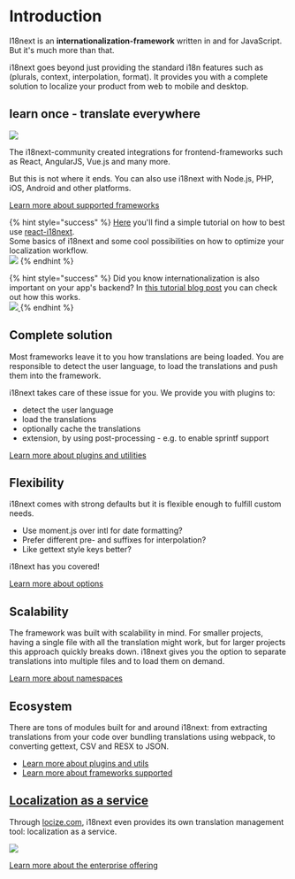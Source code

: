 # Introduction

I18next is an **internationalization-framework** written in and for JavaScript. But it's much more than that.

i18next goes beyond just providing the standard i18n features such as \(plurals, context, interpolation, format\). It provides you with a complete solution to localize your product from web to mobile and desktop.

## learn once - translate everywhere

![](.gitbook/assets/ecosys.jpg)

The i18next-community created integrations for frontend-frameworks such as React, AngularJS, Vue.js and many more.

But this is not where it ends. You can also use i18next with Node.js, PHP, iOS, Android and other platforms.

[Learn more about supported frameworks](overview/supported-frameworks.md)

{% hint style="success" %}
[Here](https://dev.to/adrai/how-to-properly-internationalize-a-react-application-using-i18next-3hdb) you'll find a simple tutorial on how to best use [react-i18next](https://react.i18next.com/).  
Some basics of i18next and some cool possibilities on how to optimize your localization workflow.[  
 ![](.gitbook/assets/title-width.jpg)](https://dev.to/adrai/how-to-properly-internationalize-a-react-application-using-i18next-3hdb)
{% endhint %}

{% hint style="success" %}
Did you know internationalization is also important on your app's backend? In [this tutorial blog post](https://dev.to/adrai/how-does-server-side-internationalization-i18n-look-like-5f4c) you can check out how this works.[  
](https://dev.to/adrai/how-to-properly-internationalize-a-react-application-using-i18next-3hdb)[![](.gitbook/assets/server_side_backend.jpg) ](https://dev.to/adrai/how-does-server-side-internationalization-i18n-look-like-5f4c)
{% endhint %}

## Complete solution

Most frameworks leave it to you how translations are being loaded. You are responsible to detect the user language, to load the translations and push them into the framework.

i18next takes care of these issue for you. We provide you with plugins to:

* detect the user language
* load the translations
* optionally cache the translations
* extension, by using post-processing - e.g. to enable sprintf support

[Learn more about plugins and utilities](overview/plugins-and-utils.md)

## Flexibility

i18next comes with strong defaults but it is flexible enough to fulfill custom needs.

* Use moment.js over intl for date formatting?
* Prefer different pre- and suffixes for interpolation?
* Like gettext style keys better?

i18next has you covered!

[Learn more about options](overview/configuration-options.md)

## Scalability

The framework was built with scalability in mind. For smaller projects, having a single file with all the translation might work, but for larger projects this approach quickly breaks down. i18next gives you the option to separate translations into multiple files and to load them on demand.

[Learn more about namespaces](principles/namespaces.md)

## Ecosystem

There are tons of modules built for and around i18next: from extracting translations from your code over bundling translations using webpack, to converting gettext, CSV and RESX to JSON.

* [Learn more about plugins and utils](overview/plugins-and-utils.md)
* [Learn more about frameworks supported](overview/supported-frameworks.md)

## [Localization as a service](https://locize.com)

Through [locize.com](http://locize.com/?utm_source=i18next_com&utm_medium=gitbook), i18next even provides its own translation management tool: localization as a service.

![](.gitbook/assets/general-locize-screen.png)

[Learn more about the enterprise offering](overview/for-enterprises.md)

